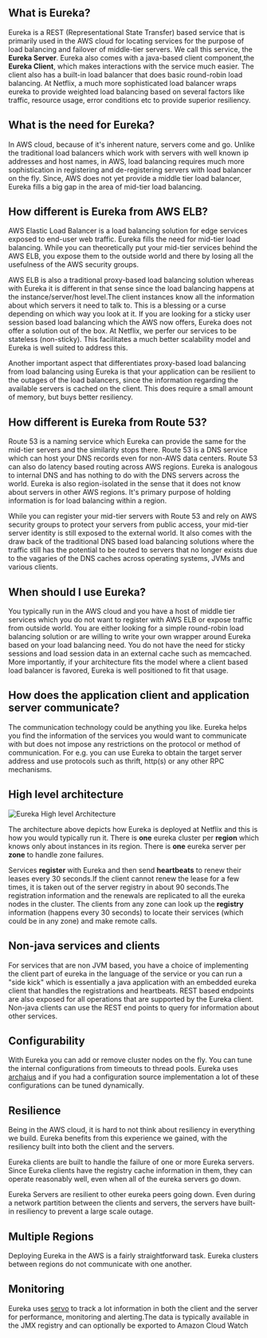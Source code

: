 ## What is Eureka?

Eureka is a REST (Representational State Transfer) based service that is primarily used in the AWS cloud for locating services for the purpose of load balancing and failover of middle-tier servers. We call this service, the **Eureka Server**. Eureka also comes with a java-based client component,the **Eureka Client**, which makes interactions with the service much easier. The client also has a built-in load balancer that does basic round-robin load balancing. At Netflix, a much more sophisticated load balancer wraps eureka to provide weighted load balancing based on several factors like traffic, resource usage, error conditions etc to provide superior resiliency.

## What is the need for Eureka?

In AWS cloud, because of it's inherent nature, servers come and go. Unlike the traditional load balancers which work with servers with well known ip addresses and host names, in AWS, load balancing requires much more sophistication in registering and de-registering servers with load balancer on the fly. Since, AWS does not yet provide a middle tier load balancer, Eureka fills a big gap in the area of mid-tier load balancing.

## How different is Eureka from AWS ELB?

AWS Elastic Load Balancer is a load balancing solution for edge services exposed to end-user web traffic. Eureka fills the need for mid-tier load balancing. While you can theoretically put your mid-tier services behind the AWS ELB, you expose them to the outside world and there by losing all the usefulness of the AWS security groups.

AWS ELB is also a traditional proxy-based load balancing solution whereas with Eureka it is different in that sense since the load balancing happens at the instance/server/host level.The client instances know all the information about which servers it need to talk to. This is a blessing or a curse depending on which way you look at it. If you are looking for a sticky user session based load balancing which the AWS now offers, Eureka does not offer a solution out of the box. At Netflix, we perfer our services to be stateless (non-sticky). This facilitates a much better scalability model and Eureka is well suited to address this.

Another important aspect that differentiates proxy-based load balancing from load balancing using Eureka is that your application can be resilient to the outages of the load balancers, since the information regarding the available servers is cached on the client. This does require a small amount of memory, but buys better resiliency.

## How different is Eureka from Route 53?

Route 53 is a naming service which Eureka can provide the same for the mid-tier servers and the similarity stops there. Route 53 is a DNS service which can host your DNS records even for non-AWS data centers. Route 53 can also do latency based routing across AWS regions. Eureka is analogous to internal DNS and has nothing to do with the DNS servers across the world. Eureka is also region-isolated in the sense that it does not know about servers in other AWS regions. It's primary purpose of holding information is for load balancing within a region.

While you can register your mid-tier servers with Route 53 and rely on AWS security groups to protect your servers from public access, your mid-tier server identity is still exposed to the external world. It also comes with the draw back of the traditional DNS based load balancing solutions where the traffic still has the potential to be routed to servers that no longer exists due to the vagaries of the DNS caches across operating systems, JVMs and various clients.

## When should I use Eureka?

You typically run in the AWS cloud and you have a host of middle tier services which you do not want to register with AWS ELB or expose traffic from outside world. You are either looking for a simple round-robin load balancing solution or are willing to write your own wrapper around Eureka based on your load balancing need. You do not have the need for sticky sessions and load session data in an external cache such as memcached. More importantly, if your architecture fits the model where a client based load balancer is favored, Eureka is well positioned to fit that usage.

## How does the application client and application server communicate? 

The communication technology could be anything you like. Eureka helps you find the information of the services you would want to communicate with but does not impose any restrictions on the protocol or method of communication. For e.g. you can use Eureka to obtain the target server address and use protocols such as thrift, http(s) or any other RPC mechanisms.


## High level architecture
![Eureka High level Architecture](https://github.com/Netflix/eureka/raw/master/images/eureka_architecture.png)

The architecture above depicts how Eureka is deployed at Netflix and this is how you would typically run it. There is **one** eureka cluster per **region** which knows only about instances in its region. There is **one** eureka server per **zone** to handle zone failures.

Services **register** with Eureka and then send **heartbeats** to renew their leases every 30 seconds.If the client cannot renew the lease for a few times, it is taken out of the server registry in about 90 seconds.The registration information and the renewals are replicated to all the eureka nodes in the cluster. The clients from any zone can look up the **registry** information (happens every 30 seconds) to locate their services (which could be in any zone) and make remote calls.

## Non-java services and clients

For services that are non JVM based, you have a choice of implementing the client part of eureka in the language of the service or you can run a "side kick" which is essentially a java application with an embedded eureka client that handles the registrations and heartbeats. REST based endpoints are also exposed for all operations that are supported by the Eureka client. Non-java clients can use the REST end points to query for information about other services.

## Configurability

With Eureka you can add or remove cluster nodes on the fly. You can tune the internal configurations from timeouts to thread pools. Eureka uses [archaius](https://github.com/Netflix/archaius) and if you had a configuration source implementation a lot of these configurations can be tuned dynamically.

## Resilience

Being in the AWS cloud, it is hard to not think about resiliency in everything we build. Eureka benefits from this experience we gained, with the resiliency built into both the client and the servers.

Eureka clients are built to handle the failure of one or more Eureka servers. Since Eureka clients have the registry cache information in them, they can operate reasonably well, even when all of the eureka servers go down.

Eureka Servers are resilient to other eureka peers going down. Even during a network partition between the clients and servers, the servers have built-in resiliency to prevent a large scale outage.

## Multiple Regions

Deploying Eureka in the AWS is a fairly straightforward task. Eureka clusters between regions do not communicate with one another.

## Monitoring

Eureka uses [servo](https://github.com/Netflix/servo/wiki) to track a lot information in both the client and the server for performance, monitoring and alerting.The data is typically available in the JMX registry and can optionally be exported to Amazon Cloud Watch


